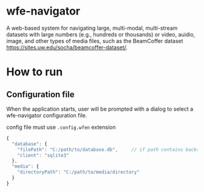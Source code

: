 # wfe-navigator
A web-based system for navigating large, multi-modal, multi-stream datasets with 
large numbers (e.g., hundreds or thousands) or video, auidio, image, and other types of media files,
such as the BeamCoffer dataset https://sites.uw.edu/socha/beamcoffer-dataset/.

# How to run
## Configuration file
When the application starts, user will be prompted with a dialog to select a wfe-navigator configuration file.

config file must use `.config.wfen` extension
```js
{
  "database": {
    "filePath": "C:/path/to/database.db",     // if path contains backslash, make sure to escape each backslash
    "client": "sqlite3"
  },
  "media": {
    "directoryPath": "C:/path/to/media/directory"
  }
}
```